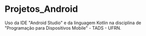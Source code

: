 # Projetos_Android
Uso da IDE "Android Studio" e da linguagem Kotlin na disciplina de "Programação para Dispositivos Mobile" - TADS - UFRN.
